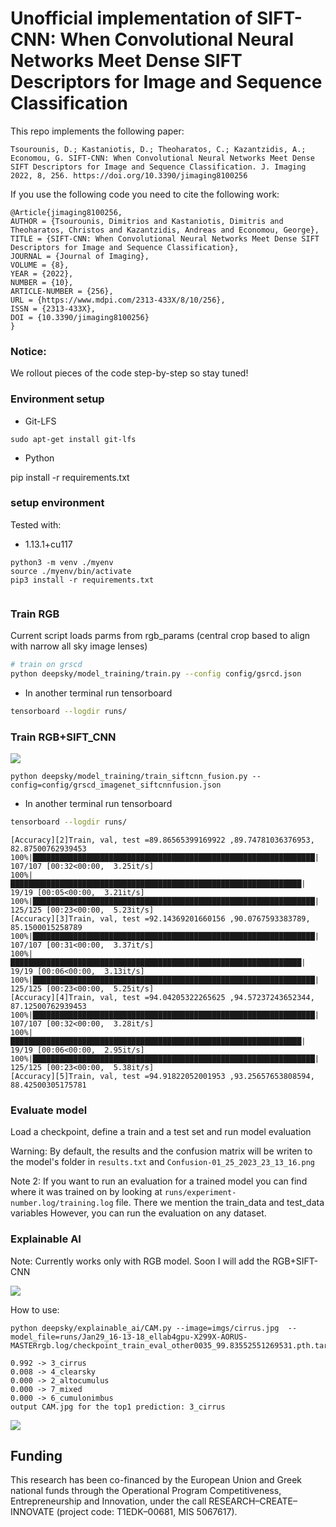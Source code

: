 # Unofficial implementation of SIFT-CNN: When Convolutional Neural Networks Meet Dense SIFT Descriptors for Image and Sequence Classification

This repo implements the following paper:
```
Tsourounis, D.; Kastaniotis, D.; Theoharatos, C.; Kazantzidis, A.; Economou, G. SIFT-CNN: When Convolutional Neural Networks Meet Dense SIFT Descriptors for Image and Sequence Classification. J. Imaging 2022, 8, 256. https://doi.org/10.3390/jimaging8100256
```

If you use the following code you need to cite the following work:

```
@Article{jimaging8100256,
AUTHOR = {Tsourounis, Dimitrios and Kastaniotis, Dimitris and Theoharatos, Christos and Kazantzidis, Andreas and Economou, George},
TITLE = {SIFT-CNN: When Convolutional Neural Networks Meet Dense SIFT Descriptors for Image and Sequence Classification},
JOURNAL = {Journal of Imaging},
VOLUME = {8},
YEAR = {2022},
NUMBER = {10},
ARTICLE-NUMBER = {256},
URL = {https://www.mdpi.com/2313-433X/8/10/256},
ISSN = {2313-433X},
DOI = {10.3390/jimaging8100256}
}
```
 

### Notice:
We rollout pieces of the code step-by-step so stay tuned! 


### Environment setup

- Git-LFS
```
sudo apt-get install git-lfs
```

- Python


pip install -r requirements.txt



### setup environment

Tested with:
- 1.13.1+cu117

```
python3 -m venv ./myenv
source ./myenv/bin/activate
pip3 install -r requirements.txt


``` 

### Train RGB

Current script loads parms from rgb_params (central crop based to align with narrow all sky image lenses)

```bash
# train on grscd 
python deepsky/model_training/train.py --config config/gsrcd.json
```

- In another terminal run tensorboard

```bash
tensorboard --logdir runs/
```

### Train RGB+SIFT_CNN

![](imgs/rgb_siftcnn_fusion.png)
```
python deepsky/model_training/train_siftcnn_fusion.py --config=config/grscd_imagenet_siftcnnfusion.json 
```

- In another terminal run tensorboard

```bash
tensorboard --logdir runs/
```
```
[Accuracy][2]Train, val, test =89.86565399169922 ,89.74781036376953, 82.87500762939453
100%|███████████████████████████████████████████████████████████████| 107/107 [00:32<00:00,  3.25it/s]
100%|█████████████████████████████████████████████████████████████████| 19/19 [00:05<00:00,  3.21it/s]
100%|███████████████████████████████████████████████████████████████| 125/125 [00:23<00:00,  5.23it/s]
[Accuracy][3]Train, val, test =92.14369201660156 ,90.0767593383789, 85.1500015258789
100%|███████████████████████████████████████████████████████████████| 107/107 [00:31<00:00,  3.37it/s]
100%|█████████████████████████████████████████████████████████████████| 19/19 [00:06<00:00,  3.13it/s]
100%|███████████████████████████████████████████████████████████████| 125/125 [00:23<00:00,  5.25it/s]
[Accuracy][4]Train, val, test =94.04205322265625 ,94.57237243652344, 87.12500762939453
100%|███████████████████████████████████████████████████████████████| 107/107 [00:32<00:00,  3.28it/s]
100%|█████████████████████████████████████████████████████████████████| 19/19 [00:06<00:00,  2.95it/s]
100%|███████████████████████████████████████████████████████████████| 125/125 [00:23<00:00,  5.38it/s]
[Accuracy][5]Train, val, test =94.91822052001953 ,93.25657653808594, 88.42500305175781
```

### Evaluate model

Load a checkpoint, define a train and a test set and run model evaluation

Warning: By default, the results and the confusion matrix will be writen to the model's folder in `results.txt` and `Confusion-01_25_2023_23_13_16.png`

Note 2: If you want to run an evaluation for a trained model you can find where it was trained on by looking at `runs/experiment-number.log/training.log` file. There we mention the train_data and test_data variables
However, you can run the evaluation on any dataset.


### Explainable AI

Note: Currently works only with RGB model.
Soon I will add the RGB+SIFT-CNN

![](imgs/CAM.jpg)
 
How to use:

```
python deepsky/explainable_ai/CAM.py --image=imgs/cirrus.jpg  --model_file=runs/Jan29_16-13-18_ellab4gpu-X299X-AORUS-MASTERrgb.log/checkpoint_train_eval_other0035_99.83552551269531.pth.tar
```
```
0.992 -> 3_cirrus
0.008 -> 4_clearsky
0.000 -> 2_altocumulus
0.000 -> 7_mixed
0.000 -> 6_cumulonimbus
output CAM.jpg for the top1 prediction: 3_cirrus
```
![](imgs/CAM.jpg)
 

## Funding

This research has been co-financed by the European Union and Greek national funds through the Operational Program Competitiveness, Entrepreneurship and Innovation, under the call RESEARCH–CREATE–INNOVATE (project code: T1EDK–00681, MIS 5067617).